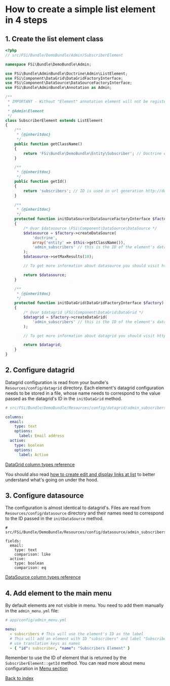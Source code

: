 # How to create a simple list element in 4 steps

## 1. Create the list element class

```php
<?php
// src/FSi/Bundle/DemoBundle/Admin/SubscriberElement

namespace FSi\Bundle\DemoBundle\Admin;

use FSi\Bundle\AdminBundle\Doctrine\Admin\ListElement;
use FSi\Component\DataGrid\DataGridFactoryInterface;
use FSi\Component\DataSource\DataSourceFactoryInterface;
use FSi\Bundle\AdminBundle\Annotation as Admin;

/**
 * IMPORTANT - Without "Element" annotation element will not be registered in admin elements manager!
 *
 * @Admin\Element
 */
class SubscriberElement extends ListElement
{
    /**
     * {@inheritdoc}
     */
    public function getClassName()
    {
        return 'FSi\Bundle\DemoBundle\Entity\Subscriber'; // Doctrine entity's class name
    }

    /**
     * {@inheritdoc}
     */
    public function getId()
    {
        return 'subscribers'; // ID is used in url generation http://domain.com/admin/list/{id}
    }

    /**
     * {@inheritdoc}
     */
    protected function initDataSource(DataSourceFactoryInterface $factory)
    {
        /* @var $datasource \FSi\Component\DataSource\DataSource */
        $datasource = $factory->createDataSource(
            'doctrine',
            array('entity' => $this->getClassName()),
            'admin_subscribers' // this is the ID of the element's datasource
        );
        $datasource->setMaxResults(10);

        // To get more information about datasource you should visit https://github.com/fsi-open/datasource-bundle/blob/master/Resources/docs/basic_usage.md

        return $datasource;
    }

    /**
     * {@inheritdoc}
     */
    protected function initDataGrid(DataGridFactoryInterface $factory)
    {
        /* @var $datagrid \FSi\Component\DataGrid\DataGrid */
        $datagrid = $factory->createDataGrid(
            'admin_subscribers' // this is the ID of the element's datagrid
        );

        // To get more information about datagrid you should visit https://github.com/fsi-open/datagrid-bundle/blob/master/Resources/docs/basic_usage.md

        return $datagrid;
    }
}
```

## 2. Configure datagrid

Datagrid configuration is read from your bundle's `Resources/config/datagrid`
directory. Each element's datagrid configuration needs to be stored in a file,
whose name needs to correspond to the value passed as the datagrid's ID in the `initDataGrid`
method.

```yaml
# src/FSi/Bundle/DemoBundle/Resources/config/datagrid/admin_subscribers.yml

columns:
  email:
    type: text
    options:
      label: Email address
  active:
    type: boolean
    options:
      label: Active
```

[DataGrid column types reference](https://github.com/fsi-open/datagrid-bundle/blob/master/Resources/docs/columns.md)

You should also read [how to create edit and display links at list](how_to_create_edit_link_at_list.md) to better
understand what's going on under the hood.

## 3. Configure datasource

The configuration is almost identical to datagrid's. Files are read from `Resources/config/datasource`
directory and their names need to correspond to the ID passed in the `initDataSource` method.

```
# src/FSi/Bundle/DemoBundle/Resources/config/datasource/admin_subscribers.yml

fields:
  email:
    type: text
    comparison: like
  active:
    type: boolean
    comparison: eq
```

[DataSource column types reference](https://github.com/fsi-open/datasource-bundle/blob/master/Resources/docs/columns.md)

## 4. Add element to the main menu

By default elements are not visible in menu. You need to add them manually in the `admin_menu.yml` file:

```yaml
# app/config/admin_menu.yml

menu:
  - subscribers # This will use the element's ID as the label
  # This will add an element with ID "subscribers" and label "Subscribers Element" - you can also
  # use translation keys as names
  - { "id": subscriber, "name": "Subscribers Element" }

```

Remember to use the ID of element that is returned by the ``SubscriberElement::getId`` method.
You can read more about menu configuration in [Menu section](menu.md)

[Back to index](index.md)
